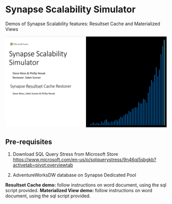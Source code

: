# Synapse Scalability Simulator
Demos of Synapse Scalability features: Resultset Cache and Materialized Views

![summary](https://github.com/stevemoss-microsoft/SynapseScalabilitySimulator/blob/main/images/Scalability%201.jpg?raw=true)

## Pre-requisites
1) Download SQL Query Stress from Microsoft Store
https://www.microsoft.com/en-us/p/sqlquerystress/9n46qj5sbgkb?activetab=pivot:overviewtab

2) AdventureWorksDW database on Synapse Dedicated Pool

<b>Resultset Cache demo:</b>  follow instructions on word document, using the sql script provided.
<b>Materialized View demo:</b>  follow instructions on word document, using the sql script provided.
  
